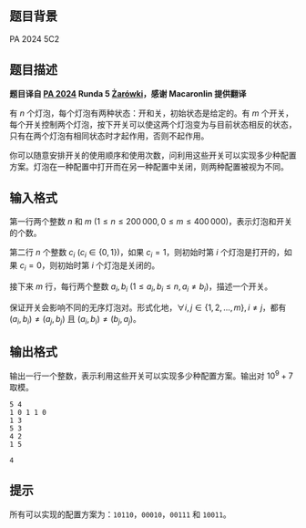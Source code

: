 ## 题目背景
PA 2024 5C2

## 题目描述
**题目译自 [PA 2024](https://sio2.mimuw.edu.pl/c/pa-2024-1/dashboard/) Runda 5 [Żarówki](https://sio2.mimuw.edu.pl/c/pa-2024-1/p/zar/)，感谢 Macaronlin 提供翻译**

有 $n$ 个灯泡，每个灯泡有两种状态：开和关，初始状态是给定的。有 $m$ 个开关，每个开关控制两个灯泡，按下开关可以使这两个灯泡变为与目前状态相反的状态，只有在两个灯泡有相同状态时才起作用，否则不起作用。

你可以随意安排开关的使用顺序和使用次数，问利用这些开关可以实现多少种配置方案。灯泡在一种配置中打开而在另一种配置中关闭，则两种配置被视为不同。

## 输入格式
第一行两个整数 $n$ 和 $m\ (1\le n\le 200\,000,0\le m\le 400\,000)$，表示灯泡和开关的个数。

第二行 $n$ 个整数 $c_i\ (c_i\in \{0,1\})$，如果 $c_i=1$，则初始时第 $i$ 个灯泡是打开的，如果 $c_i=0$，则初始时第 $i$ 个灯泡是关闭的。

接下来 $m$ 行，每行两个整数 $a_i,b_i\ (1\le a_i,b_i\le n,a_i\neq b_i)$，描述一个开关。

保证开关会影响不同的无序灯泡对。形式化地，$\forall i,j \in \{1,2,\ldots,m\},i\neq j$，都有 $(a_i,b_i)\neq (a_j,b_j)$ 且 $(a_i,b_i)\neq (b_j,a_j)$。

## 输出格式
输出一行一个整数，表示利用这些开关可以实现多少种配置方案。输出对 $10^9+7$ 取模。

```input1
5 4
1 0 1 1 0
1 3
5 3
4 2
1 5

```

```output1
4
```

## 提示
所有可以实现的配置方案为：`10110`，`00010`，`00111` 和 `10011`。

